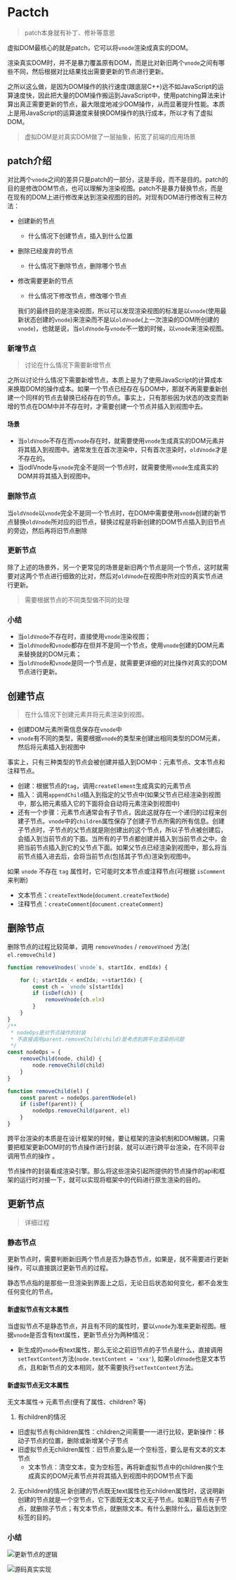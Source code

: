 # Pactch

> patch本身就有补丁、修补等意思

虚拟DOM最核心的就是patch，它可以将`vnode`渲染成真实的DOM。

渲染真实DOM时，并不是暴力覆盖原有DOM，而是比对新旧两个`vnode`之间有哪些不同，然后根据对比结果找出需要更新的节点进行更新。

之所以这么做，是因为DOM操作的执行速度(跟底层C++)远不如JavaScript的运算速度快，因此把大量的DOM操作搬运到JavaScript中，使用patching算法来计算出真正需要更新的节点，最大限度地减少DOM操作，从而显著提升性能。本质上是用JavaScript的运算速度来替换DOM操作的执行成本，所以才有了虚拟DOM。

> 虚拟DOM是对真实DOM做了一层抽象，拓宽了前端的应用场景

## patch介绍

对比两个`vnode`之间的差异只是patch的一部分，这是手段，而不是目的。patch的目的是修改DOM节点，也可以理解为渲染视图。patch不是暴力替换节点，而是在现有的DOM上进行修改来达到渲染视图的目的。对现有DOM进行修改有三种方法：
* 创建新的节点
  + 什么情况下创建节点，插入到什么位置
* 删除已经废弃的节点
  + 什么情况下删除节点，删除哪个节点
* 修改需要更新的节点
  + 什么情况下修改节点，修改哪个节点

  我们的最终目的是渲染视图，所以可以发现渲染视图的标准是以`vnode`(使用最新状态创建的`vnode`)来渲染而不是以`oldVnode`(上一次渲染的DOM所创建的`vnode`)，也就是说，当`oldVnode`与`vnode`不一致的时候，以`vnode`来渲染视图。

### 新增节点

> 讨论在什么情况下需要新增节点

之所以讨论什么情况下需要新增节点，本质上是为了使用JavaScript的计算成本来换取DOM的操作成本。如果一个节点已经存在与DOM中，那就不再需要重新创建一个同样的节点去替换已经存在的节点。事实上，只有那些因为状态的改变而新增的节点在DOM中并不存在时，才需要创建一个节点并插入到视图中去。

#### 场景

* 当`oldVnode`不存在而`vnode`存在时，就需要使用`vnode`生成真实的DOM元素并将其插入到视图中。通常发生在首次渲染中，只有首次渲染时，`oldVnode`才是不存在的。
* 当odlVnode与`vnode`完全不是同一个节点时，就需要使用`vnode`生成真实的DOM并将其插入到视图中。

### 删除节点

当`oldVnode`以`vnode`完全不是同一个节点时，在DOM中需要使用`vnode`创建的新节点替换`oldVnode`所对应的旧节点，替换过程是将新创建的DOM节点插入到旧节点的旁边，然后再将旧节点删除

### 更新节点

除了上述的场景外，另一个更常见的场景是新旧两个节点是同一个节点，这时就需要对这两个节点进行细致的比对，然后对`oldVnode`在视图中所对应的真实节点进行更新。

> 需要根据节点的不同类型做不同的处理

### 小结

* 当`oldVnode`不存在时，直接使用`vnode`渲染视图；
* 当`oldVnode`和`vnode`都存在但并不是同一个节点，使用`vnode`创建的DOM元素来替换就的DOM元素；
* 当`oldVnode`和`vnode`是同一个节点是，就需要更详细的对比操作对真实的DOM节点进行更新。

## 创建节点

> 在什么情况下创建元素并将元素渲染到视图。

* 创建DOM元素所需信息保存在`vnode`中
* `vnode`有不同的类型，需要根据`vnode`的类型来创建出相同类型的DOM元素，然后将元素插入到视图中

事实上，只有三种类型的节点会被创建并插入到DOM中：元素节点、文本节点和注释节点。

* 创建：根据节点的`tag`，调用`createElement`生成真实的元素节点
* 插入：调用`appendChild`插入到指定的父节点中(如果父节点已经渲染到视图中，那么把元素插入它的下面将会自动将元素渲染到视图中)
* 还有一个步骤：元素节点通常会有子节点，因此这就存在一个递归的过程来创建子节点。`vnode`中的`children`属性保存了创建子节点所需的所有信息。创建子节点时，子节点的父节点就是刚创建出的这个节点，所以子节点被创建后，会插入到当前节点的下面。当所有的子节点都创建并插入到当前节点之中，会把当前节点插入到它的父节点下面。如果父节点已经渲染到视图中，那么将当前节点插入进去后，会将当前节点(包括其子节点)渲染到视图中。

如果 `vnode` 不存在 `tag` 属性时，它可能时文本节点或注释节点(可根据 `isComment` 来判断)
* 文本节点：`createTextNode`(`document.createTextNode`)
* 注释节点：`createComment`(`document.createComment`)

## 删除节点

删除节点的过程比较简单，调用 `removeVnodes` / `removeVnoed` 方法( `el.removeChild` )

```js
function removeVnodes(`vnode`s, startIdx, endIdx) {

    for (; startIdx < endIdx; ++startIdx) {
        const ch = `vnode`s[startIdx]
        if (isDef(ch)) {
            removeVnode(ch.elm)
        }
    }
}
/**
 * nodeOps是对节点操作的封装
 * 不直接调用parent.removeChild(child)是考虑到跨平台渲染的问题
 */
const nodeOps = {
    removeChild(node, child) {
        node.removeChild(child)
    }
}

function removeChild(el) {
    const parent = nodeOps.parentNode(el)
    if (isDef(parent)) {
        nodeOps.removeChild(parent, el)
    }
}
```

跨平台渲染的本质是在设计框架的时候，要让框架的渲染机制和DOM解耦，只需要把框架更新DOM时的节点操作进行封装，就可以进行跨平台渲染，在不同平台调用节点的操作
。

节点操作的封装看成渲染引擎。那么将这些渲染引起所提供的节点操作的api和框架的运行时对接一下，就可以实现将框架中的代码进行原生渲染的目的。

## 更新节点

> 详细过程

### 静态节点

更新节点时，需要判断新旧两个节点是否为静态节点，如果是，就不需要进行更新操作，可以直接跳过更新节点的过程。

静态节点指的是那些一旦渲染到界面上之后，无论日后状态如何变化，都不会发生任何变化的节点。

#### 新虚拟节点有文本属性

当虚拟节点不是静态节点，并且有不同的属性时，要以`vnode`为准来更新视图。根据`vnode`是否含有text属性，更新节点分为两种情况：
* 新生成的`vnode`有text属性，那么无论之前旧节点的子节点是什么，直接调用`setTextContent`方法(`node.textContent = 'xxx'`), 如果`oldVnode`也是文本节点，且和新节点的文本相同，就不需要执行`setTextContent`方法。

#### 新虚拟节点无文本属性

无文本属性-> 元素节点(便有了属性、children? 等)
1. 有children的情况
  + 旧虚拟节点有children属性：children之间需要一一进行比较，更新操作：移动子节点的位置，删除或新增某个子节点
  + 旧虚拟节点无children属性：旧节点要么是一个空标签，要么是有文本的文本节点
    - 文本节点：清空文本，变为空标签，再将新虚拟节点中的children挨个生成真实的DOM元素节点并将其插入到视图中的DOM节点下面

2. 无children的情况
  新创建的节点既无text属性也无children属性时，这说明新创建的节点就是一个空节点，它下面既无文本又无子节点。如果旧节点有子节点，就删除子节点；有文本节点，就删除文本。有什么删除什么，最后达到空标签的目的。

### 小结

![更新节点的逻辑](../../../assets/image/20200924094241982.png)

![源码真实实现](../../../assets/image/20200924140156934.png)
